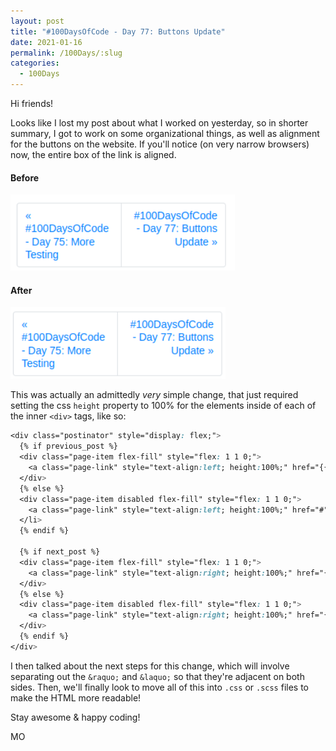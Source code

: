 ```yaml
---
layout: post
title: "#100DaysOfCode - Day 77: Buttons Update"
date: 2021-01-16
permalink: /100Days/:slug
categories: 
  - 100Days
---
```


Hi friends!

Looks like I lost my post about what I worked on yesterday, so in shorter summary, I got to work on some organizational things, as well as alignment for the buttons on the website. If you'll notice (on very narrow browsers) now, the entire box of the link is aligned.

#### Before
![](/assets/img/2021-01-17-00-13-07.png)

#### After
![](/assets/img/2021-01-18-15-01-41.png)

This was actually an admittedly _very_ simple change, that just required setting the css `height` property to 100% for the elements inside of each of the inner `<div>` tags, like so:

```css
<div class="postinator" style="display: flex;">
  {% if previous_post %}
  <div class="page-item flex-fill" style="flex: 1 1 0;">
    <a class="page-link" style="text-align:left; height:100%;" href="{{previous_post.url}}">&laquo; {{previous_post.title}}</a>
  </div>
  {% else %}
  <div class="page-item disabled flex-fill" style="flex: 1 1 0;">
    <a class="page-link" style="text-align:left; height:100%;" href="#">&laquo; Previous</a> <!-- height: 100% added -->
  </li>
  {% endif %}
  
  {% if next_post %}
  <div class="page-item flex-fill" style="flex: 1 1 0;">
    <a class="page-link" style="text-align:right; height:100%;" href="{{next_post.url}}">{{next_post.title}} &raquo;</a>
  </div>
  {% else %}
  <div class="page-item disabled flex-fill" style="flex: 1 1 0;">
    <a class="page-link" style="text-align:right; height:100%;" href="{{next_post.url}}">Next &raquo;</a> <!-- height: 100% added -->
  </div>
  {% endif %}
</div>
```

I then talked about the next steps for this change, which will involve separating out the `&raquo;` and `&laquo;` so that they're adjacent on both sides. Then, we'll finally look to move all of this into `.css` or `.scss` files to make the HTML more readable!

Stay awesome & happy coding!

MO